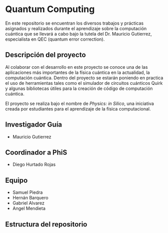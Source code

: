 # Quantum Computing

En este repositorio se encuentran los diversos trabajos y prácticas asignados y  realizados durante el aprendizaje sobre la computación cuántica que se llevará a cabo bajo la tutela del Dr. Mauricio Gutierrez, especialista en QEC (quantum error correction).

## Descripción del proyecto

Al colaborar con el desarrollo en este proyecto se conoce una de las aplicaciones más importantes de la física cuántica en la actualidad, la computación cuántica. Dentro del proyecto se estarán poniendo en practica el uso de herramientas tales como el simulador de circuitos cuánticos Quirk y algunas bibliotecas útiles para la creación de código de computación cuántica. 

 El proyecto se realiza bajo el nombre de *Physics: in Silico*, una iniciativa creada por estudiantes para el aprendizaje de la física computacional. 

## Investigador Guía

- Mauricio Gutierrez

## Coordinador a PhiS

- Diego Hurtado Rojas

## Equipo

- Samuel Piedra
- Hernán Barquero
- Gabriel Alvarez
- Angel Mendieta 

## Estructura del repositorio

 
